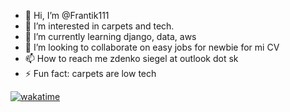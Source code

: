 - 👋 Hi, I’m @Frantik111
- 👀 I’m interested in carpets and tech.
- 🌱 I’m currently learning django, data, aws
- 💞️ I’m looking to collaborate on easy jobs for newbie for mi CV
- 📫 How to reach me zdenko siegel at outlook dot sk
- ⚡ Fun fact: carpets are low tech 

[![wakatime](https://wakatime.com/badge/user/1b63c1f1-67f3-4385-91c3-fceaa2ca35fb.svg)](https://wakatime.com/@1b63c1f1-67f3-4385-91c3-fceaa2ca35fb)
